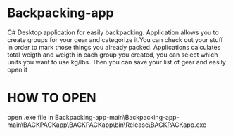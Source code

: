 # Backpacking-app
C# Desktop application for easily backpacking. Application allows you to create groups for your gear and categorize it.You can check out your stuff in order to mark those things you already packed. Applications calculates total weigth and weigth in each group you created, you can select which units you want to use kg/lbs. Then you can save your list of gear and easily open it
# HOW TO OPEN
open .exe file in Backpacking-app-main\Backpacking-app-main\BACKPACKapp\BACKPACKapp\bin\Release\BACKPACKapp.exe
